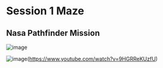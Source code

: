 # Session 1 Maze

## Nasa Pathfinder Mission
![image](https://github.com/user-attachments/assets/a757eabc-5223-4ed5-85ba-ffa52e560a14)

![image](https://github.com/user-attachments/assets/caa133d0-20a3-4e55-9b82-e735f0800d0c)(https://www.youtube.com/watch?v=9HGRReKUzfU)
